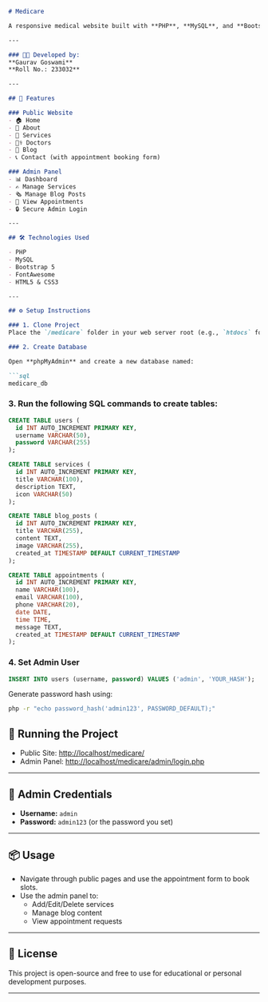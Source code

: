 ```markdown
# Medicare

A responsive medical website built with **PHP**, **MySQL**, and **Bootstrap 5**, featuring a public-facing site and a secure admin panel for managing content.

---

### 👨‍💻 Developed by:
**Gaurav Goswami**  
**Roll No.: 233032**

---

## 🚀 Features

### Public Website
- 🏠 Home  
- 📄 About  
- 💉 Services  
- 👨‍⚕️ Doctors  
- 📰 Blog  
- 📞 Contact (with appointment booking form)

### Admin Panel
- 📊 Dashboard  
- ✍️ Manage Services  
- 🗞 Manage Blog Posts  
- 📅 View Appointments  
- 🔒 Secure Admin Login

---

## 🛠 Technologies Used

- PHP  
- MySQL  
- Bootstrap 5  
- FontAwesome  
- HTML5 & CSS3  

---

## ⚙️ Setup Instructions

### 1. Clone Project
Place the `/medicare` folder in your web server root (e.g., `htdocs` for XAMPP).

### 2. Create Database

Open **phpMyAdmin** and create a new database named:

```sql
medicare_db
```

### 3. Run the following SQL commands to create tables:

```sql
CREATE TABLE users (
  id INT AUTO_INCREMENT PRIMARY KEY,
  username VARCHAR(50),
  password VARCHAR(255)
);

CREATE TABLE services (
  id INT AUTO_INCREMENT PRIMARY KEY,
  title VARCHAR(100),
  description TEXT,
  icon VARCHAR(50)
);

CREATE TABLE blog_posts (
  id INT AUTO_INCREMENT PRIMARY KEY,
  title VARCHAR(255),
  content TEXT,
  image VARCHAR(255),
  created_at TIMESTAMP DEFAULT CURRENT_TIMESTAMP
);

CREATE TABLE appointments (
  id INT AUTO_INCREMENT PRIMARY KEY,
  name VARCHAR(100),
  email VARCHAR(100),
  phone VARCHAR(20),
  date DATE,
  time TIME,
  message TEXT,
  created_at TIMESTAMP DEFAULT CURRENT_TIMESTAMP
);
```

### 4. Set Admin User

```sql
INSERT INTO users (username, password) VALUES ('admin', 'YOUR_HASH');
```

Generate password hash using:

```bash
php -r "echo password_hash('admin123', PASSWORD_DEFAULT);"
```


## 🧪 Running the Project

- Public Site: [http://localhost/medicare/](http://localhost/medicare/)
- Admin Panel: [http://localhost/medicare/admin/login.php](http://localhost/medicare/admin/login.php)

---

## 🔐 Admin Credentials

- **Username:** `admin`  
- **Password:** `admin123` (or the password you set)

---

## 📦 Usage

- Navigate through public pages and use the appointment form to book slots.
- Use the admin panel to:
  - Add/Edit/Delete services
  - Manage blog content
  - View appointment requests

---

## 📄 License

This project is open-source and free to use for educational or personal development purposes.

---
```